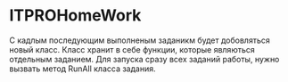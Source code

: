 # ITPROHomeWork
С кадлым последующим выполненым заданикм будет добовляться новый класс. Класс хранит в себе функции, которые являються отдельным заданием.
Для запуска сразу всех заданий работы, нужно вызвать метод RunAll класса задания.
